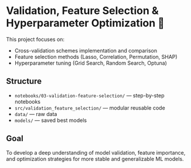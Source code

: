 # Validation, Feature Selection & Hyperparameter Optimization 🧠

This project focuses on:
- Cross-validation schemes implementation and comparison
- Feature selection methods (Lasso, Correlation, Permutation, SHAP)
- Hyperparameter tuning (Grid Search, Random Search, Optuna)

## Structure
- `notebooks/03-validation-feature-selection/` — step-by-step notebooks
- `src/validation_feature_selection/` — modular reusable code
- `data/` — raw data
- `models/` — saved best models

## Goal
To develop a deep understanding of model validation, feature importance, and optimization strategies for more stable and generalizable ML models.
